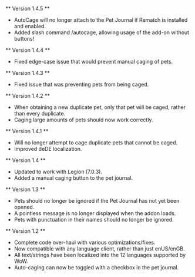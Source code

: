 ** Version 1.4.5 **
* AutoCage will no longer attach to the Pet Journal if Rematch is installed and enabled.
* Added slash command /autocage, allowing usage of the add-on without buttons!

** Version 1.4.4 **
* Fixed edge-case issue that would prevent manual caging of pets.

** Version 1.4.3 **
* Fixed issue that was preventing pets from being caged.

** Version 1.4.2 **
* When obtaining a new duplicate pet, only that pet will be caged, rather than every duplicate.
* Caging large amounts of pets should now work correctly.

** Version 1.4.1 **
* Will no longer attempt to cage duplicate pets that cannot be caged.
* Improved deDE localization.

** Version 1.4 **
* Updated to work with Legion (7.0.3).
* Added a manual caging button to the pet journal.

** Version 1.3 **
* Pets should no longer be ignored if the Pet Journal has not yet been opened.
* A pointless message is no longer displayed when the addon loads.
* Pets with punctuation in their names should no longer be ignored.

** Version 1.2 **
* Complete code over-haul with various optimizations/fixes.
* Now compatible with any language client, rather than just enUS/enGB.
* All text/strings have been localized into the 12 languages supported by WoW.
* Auto-caging can now be toggled with a checkbox in the pet journal.